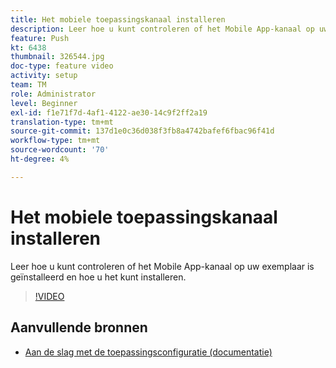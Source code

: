 ```yaml
---
title: Het mobiele toepassingskanaal installeren
description: Leer hoe u kunt controleren of het Mobile App-kanaal op uw exemplaar is geïnstalleerd en hoe u het kunt installeren.
feature: Push
kt: 6438
thumbnail: 326544.jpg
doc-type: feature video
activity: setup
team: TM
role: Administrator
level: Beginner
exl-id: f1e71f7d-4af1-4122-ae30-14c9f2ff2a19
translation-type: tm+mt
source-git-commit: 137d1e0c36d038f3fb8a4742bafef6fbac96f41d
workflow-type: tm+mt
source-wordcount: '70'
ht-degree: 4%

---
```


# Het mobiele toepassingskanaal installeren

Leer hoe u kunt controleren of het Mobile App-kanaal op uw exemplaar is geïnstalleerd en hoe u het kunt installeren.

>[!VIDEO](https://video.tv.adobe.com/v/326544?quality=12)

## Aanvullende bronnen

* [Aan de slag met de toepassingsconfiguratie (documentatie)](https://experienceleague.adobe.com/docs/campaign-classic/using/sending-messages/sending-push-notifications/configure-the-mobile-app/get-started-app-config.html?lang=en#installing-package-ios)
